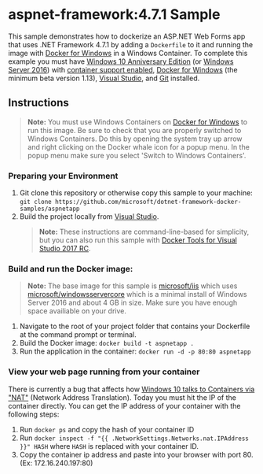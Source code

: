 ﻿aspnet-framework:4.7.1 Sample
====================

This sample demonstrates how to dockerize an ASP.NET Web Forms app that uses .NET Framework 4.7.1 by adding a `Dockerfile` to it and running the image with [Docker for Windows](https://docs.docker.com/docker-for-windows/) in a Windows Container. To complete this example you must have [Windows 10 Anniversary Edition](https://www.microsoft.com/en-us/windows/get-windows-10) (or [Windows Server 2016](https://www.microsoft.com/en-us/cloud-platform/windows-server)) with [container support enabled](https://docs.microsoft.com/en-us/virtualization/windowscontainers/quick-start/quick-start-windows-10), [Docker for Windows](https://docs.docker.com/docker-for-windows/) (the minimum beta version 1.13), [Visual Studio](https://www.visualstudio.com/vs/), and [Git](https://git-scm.com/) installed.

## Instructions

> **Note:** You must use Windows Containers on [Docker for Windows](https://docs.docker.com/docker-for-windows/) to run this image. Be sure to check that you are properly switched to Windows Containers. Do this by opening the system tray up arrow and right clicking on the Docker whale icon for a popup menu. In the popup menu make sure you select 'Switch to Windows Containers'. 

### Preparing your Environment

1. Git clone this repository or otherwise copy this sample to your machine: `git clone https://github.com/microsoft/dotnet-framework-docker-samples/aspnetapp`
2. Build the project locally from [Visual Studio](https://www.visualstudio.com/vs/).
   > **Note:** These instructions are command-line-based for simplicity, but you can also run this sample with [Docker Tools for Visual Studio 2017 RC](https://blogs.msdn.microsoft.com/webdev/2016/11/16/new-docker-tools-for-visual-studio/).

### Build and run the Docker image:

> **Note:** The base image for this sample is [microsoft/iis](https://hub.docker.com/r/microsoft/iis/) which uses [microsoft/windowsservercore](https://hub.docker.com/r/microsoft/windowsservercore/) which is a minimal install of Windows Server 2016 and about 4 GB in size. Make sure you have enough space availiable on your drive.

1. Navigate to the root of your project folder that contains your Dockerfile at the command prompt or terminal.
2. Build the Docker image: `docker build -t aspnetapp .`
3. Run the application in the container: `docker run -d -p 80:80 aspnetapp`

### View your web page running from your container
There is currently a bug that affects how [Windows 10 talks to Containers via "NAT"](https://github.com/Microsoft/Virtualization-Documentation/issues/181#issuecomment-252671828) (Network Address Translation). Today you must hit the IP of the container directly. You can get the IP address of your container with the following steps:
  1. Run `docker ps` and copy the hash of your container ID
  3. Run `docker inspect -f "{{ .NetworkSettings.Networks.nat.IPAddress }}" HASH` where `HASH` is replaced with your container ID.
  4. Copy the container ip address and paste into your browser with port 80. (Ex: 172.16.240.197:80)